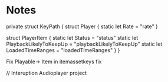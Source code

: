 #  Notes

private struct KeyPath {
struct Player {
static let Rate = "rate"
}

struct PlayerItem {
static let Status = "status"
static let PlaybackLikelyToKeepUp = "playbackLikelyToKeepUp"
static let LoadedTimeRanges = "loadedTimeRanges"
}
}


Fix Playable-> Item in itemassetkeys fix


// Interuption Audioplayer project
